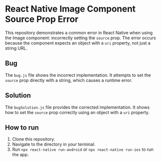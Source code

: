 # React Native Image Component Source Prop Error

This repository demonstrates a common error in React Native when using the Image component: incorrectly setting the `source` prop. The error occurs because the component expects an object with a `uri` property, not just a string URL.

## Bug

The `bug.js` file shows the incorrect implementation.  It attempts to set the `source` prop directly with a string, which causes a runtime error. 

## Solution

The `bugSolution.js` file provides the corrected implementation.  It shows how to set the `source` prop correctly using an object with a `uri` property.

## How to run

1. Clone this repository.
2. Navigate to the directory in your terminal.
3. Run `npx react-native run-android` or `npx react-native run-ios` to run the app.